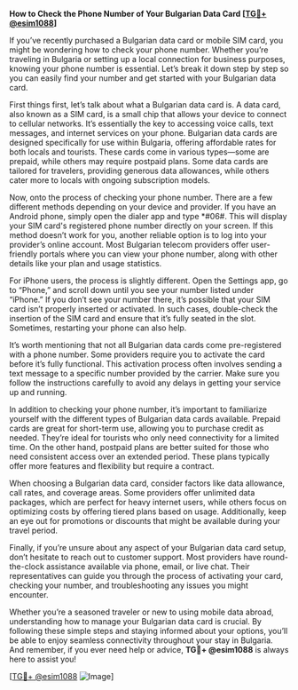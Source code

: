 **How to Check the Phone Number of Your Bulgarian Data Card [[TG💪+ @esim1088](https://t.me/s/esim1088)]**

If you’ve recently purchased a Bulgarian data card or mobile SIM card, you might be wondering how to check your phone number. Whether you’re traveling in Bulgaria or setting up a local connection for business purposes, knowing your phone number is essential. Let’s break it down step by step so you can easily find your number and get started with your Bulgarian data card.

First things first, let’s talk about what a Bulgarian data card is. A data card, also known as a SIM card, is a small chip that allows your device to connect to cellular networks. It’s essentially the key to accessing voice calls, text messages, and internet services on your phone. Bulgarian data cards are designed specifically for use within Bulgaria, offering affordable rates for both locals and tourists. These cards come in various types—some are prepaid, while others may require postpaid plans. Some data cards are tailored for travelers, providing generous data allowances, while others cater more to locals with ongoing subscription models.

Now, onto the process of checking your phone number. There are a few different methods depending on your device and provider. If you have an Android phone, simply open the dialer app and type *#06#. This will display your SIM card's registered phone number directly on your screen. If this method doesn’t work for you, another reliable option is to log into your provider’s online account. Most Bulgarian telecom providers offer user-friendly portals where you can view your phone number, along with other details like your plan and usage statistics.

For iPhone users, the process is slightly different. Open the Settings app, go to “Phone,” and scroll down until you see your number listed under “iPhone.” If you don’t see your number there, it’s possible that your SIM card isn’t properly inserted or activated. In such cases, double-check the insertion of the SIM card and ensure that it’s fully seated in the slot. Sometimes, restarting your phone can also help.

It’s worth mentioning that not all Bulgarian data cards come pre-registered with a phone number. Some providers require you to activate the card before it’s fully functional. This activation process often involves sending a text message to a specific number provided by the carrier. Make sure you follow the instructions carefully to avoid any delays in getting your service up and running.

In addition to checking your phone number, it’s important to familiarize yourself with the different types of Bulgarian data cards available. Prepaid cards are great for short-term use, allowing you to purchase credit as needed. They’re ideal for tourists who only need connectivity for a limited time. On the other hand, postpaid plans are better suited for those who need consistent access over an extended period. These plans typically offer more features and flexibility but require a contract.

When choosing a Bulgarian data card, consider factors like data allowance, call rates, and coverage areas. Some providers offer unlimited data packages, which are perfect for heavy internet users, while others focus on optimizing costs by offering tiered plans based on usage. Additionally, keep an eye out for promotions or discounts that might be available during your travel period.

Finally, if you’re unsure about any aspect of your Bulgarian data card setup, don’t hesitate to reach out to customer support. Most providers have round-the-clock assistance available via phone, email, or live chat. Their representatives can guide you through the process of activating your card, checking your number, and troubleshooting any issues you might encounter.

Whether you’re a seasoned traveler or new to using mobile data abroad, understanding how to manage your Bulgarian data card is crucial. By following these simple steps and staying informed about your options, you’ll be able to enjoy seamless connectivity throughout your stay in Bulgaria. And remember, if you ever need help or advice, **TG💪+ @esim1088** is always here to assist you! 

[[TG💪+ @esim1088](https://t.me/s/esim1088) ![Image](https://i.postimg.cc/Y0z9fWf4/image.png)]